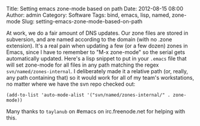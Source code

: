 Title: Setting emacs zone-mode based on path
Date: 2012-08-15 08:00
Author: admin
Category: Software
Tags: bind, emacs, lisp, named, zone-mode
Slug: setting-emacs-zone-mode-based-on-path

At work, we do a fair amount of DNS updates. Our zone files are stored
in subversion, and are named according to the domain (with no .zone
extension). It's a real pain when updating a few (or a few dozen) zones
in Emacs, since I have to remember to "M-x zone-mode" so the serial gets
automatically updated. Here's a lisp snippet to put in your `.emacs`
file that will set zone-mode for all files in any path matching the
regex `svn/named/zones-internal`. I deliberately made it a relative path
(or, really, any path containing that) so it would work for all of my
team's workstations, no matter where we have the svn repo checked out:

~~~~{.common-lisp}
(add-to-list 'auto-mode-alist '("svn/named/zones-internal/" . zone-mode))
~~~~

Many thanks to `taylanub` on #emacs on irc.freenode.net for helping
with this.
